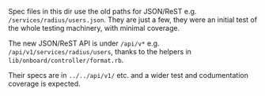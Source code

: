 Spec files in this dir use the old paths for JSON/ReST e.g.
`/services/radius/users.json`. They are just a few,
they were an initial test of the whole testing machinery,
with minimal coverage.

The new JSON/ReST API is under `/api/v*` e.g.
`/api/v1/services/radius/users`, thanks to the
helpers in `lib/onboard/controller/format.rb`.

Their specs are in `../../api/v1/` etc.
and a wider test and codumentation coverage is expected.